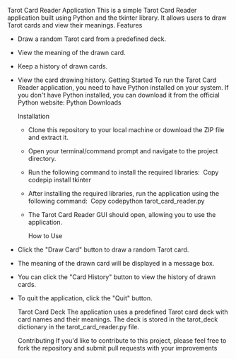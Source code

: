 Tarot Card Reader Application
This is a simple Tarot Card Reader application built using Python and the tkinter library. It allows users to draw Tarot cards and view their meanings.
Features
* Draw a random Tarot card from a predefined deck.
* View the meaning of the drawn card.
* Keep a history of drawn cards.
* View the card drawing history.
                                                   Getting Started
To run the Tarot Card Reader application, you need to have Python installed on your system. If you don't have Python installed, you can download it from the official Python website: Python Downloads

   Installation

   * Clone this repository to your local machine or download the ZIP file and extract it.
   * Open your terminal/command prompt and navigate to the project directory.
   * Run the following command to install the required libraries:  Copy codepip install tkinter
   * After installing the required libraries, run the application using the following command:  Copy codepython tarot_card_reader.py
   * The Tarot Card Reader GUI should open, allowing you to use the application.

     How to Use
* Click the "Draw Card" button to draw a random Tarot card.
* The meaning of the drawn card will be displayed in a message box.
* You can click the "Card History" button to view the history of drawn cards.
* To quit the application, click the "Quit" button.

   Tarot Card Deck
The application uses a predefined Tarot card deck with card names and their meanings. The deck is stored in the tarot_deck dictionary in the tarot_card_reader.py file.

  Contributing
If you'd like to contribute to this project, please feel free to fork the repository and submit pull requests with your improvements
